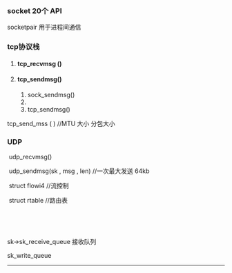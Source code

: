 ### socket  20个 API

socketpair  用于进程间通信



### tcp协议栈

1. #### tcp_recvmsg ()

2. #### tcp_sendmsg()

   1. sock_sendmsg()
   2. 
   3. tcp_sendmsg()



tcp_send_mss ( )   //MTU 大小   分包大小



### UDP

​	udp_recvmsg()

​	udp_sendmsg(sk , msg , len)  //一次最大发送 64kb

​		struct flowi4  //流控制

​		struct rtable  //路由表

​	

​	

 sk->sk_receive_queue	接收队列	

sk_write_queue

   

------





